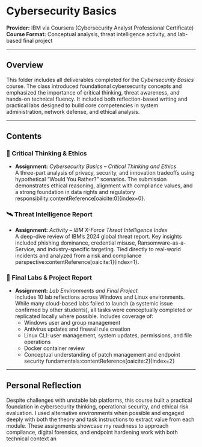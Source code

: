 # Cybersecurity Basics

**Provider:** IBM via Coursera (Cybersecurity Analyst Professional Certificate)  
**Course Format:** Conceptual analysis, threat intelligence activity, and lab-based final project  

---

## Overview

This folder includes all deliverables completed for the *Cybersecurity Basics* course. The class introduced foundational cybersecurity concepts and emphasized the importance of critical thinking, threat awareness, and hands-on technical fluency. It included both reflection-based writing and practical labs designed to build core competencies in system administration, network defense, and ethical analysis.

---

## Contents

### 🧠 Critical Thinking & Ethics
- **Assignment:** *Cybersecurity Basics – Critical Thinking and Ethics*  
  A three-part analysis of privacy, security, and innovation tradeoffs using hypothetical “Would You Rather?” scenarios. The submission demonstrates ethical reasoning, alignment with compliance values, and a strong foundation in data rights and regulatory responsibility:contentReference[oaicite:0]{index=0}.

### 🛰️ Threat Intelligence Report
- **Assignment:** *Activity – IBM X-Force Threat Intelligence Index*  
  A deep-dive review of IBM’s 2024 global threat report. Key insights included phishing dominance, credential misuse, Ransomware-as-a-Service, and industry-specific targeting. Tied directly to real-world incidents and analyzed from a risk and compliance perspective:contentReference[oaicite:1]{index=1}.

### 🧪 Final Labs & Project Report
- **Assignment:** *Lab Environments and Final Project*  
  Includes 10 lab reflections across Windows and Linux environments. While many cloud-based labs failed to launch (a systemic issue confirmed by other students), all tasks were conceptually completed or replicated locally where possible. Includes coverage of:
  - Windows user and group management
  - Antivirus updates and firewall rule creation
  - Linux CLI: user management, system updates, permissions, and file operations
  - Docker container review
  - Conceptual understanding of patch management and endpoint security fundamentals:contentReference[oaicite:2]{index=2}

---

## Personal Reflection

Despite challenges with unstable lab platforms, this course built a practical foundation in cybersecurity thinking, operational security, and ethical risk evaluation. I used alternative environments when possible and engaged deeply with both the theory and task instructions to extract value from each module. These assignments showcase my readiness to approach compliance, digital forensics, and endpoint hardening work with both technical context an
